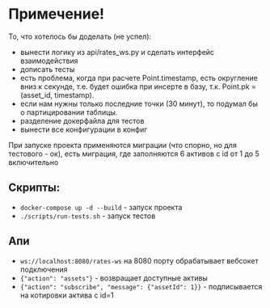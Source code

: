 # Примечение!
То, что хотелось бы доделать (не успел):
- вынести логику из api/rates_ws.py и сделать интерфейс взаимодействия
- дописать тесты
- есть проблема, когда при расчете Point.timestamp, есть округление вниз к секунде, т.е. будет ошибка при инсерте в базу, т.к. Point.pk = (asset_id, timestamp).
- если нам нужны только последние точки (30 минут), то подумал бы о партицировании таблицы.
- разделение докерфайла для тестов
- вынести все конфигурации в конфиг


При запуске проекта применяются миграции (что спорно, но для тестового - ок), есть миграция, где заполняются 6 активов с id от 1 до 5 включительно


## Скрипты:
- `docker-compose up -d --build` - запуск проекта
- `./scripts/run-tests.sh` - запуск тестов

## Апи
- `ws://localhost:8080/rates-ws` на 8080 порту обрабатывает вебсокет подключения
- `{"action": "assets"}` - возвращает доступные активы
- `{"action": "subscribe", "message": {"assetId": 1}}` - подписывается на котировки актива с id=1

